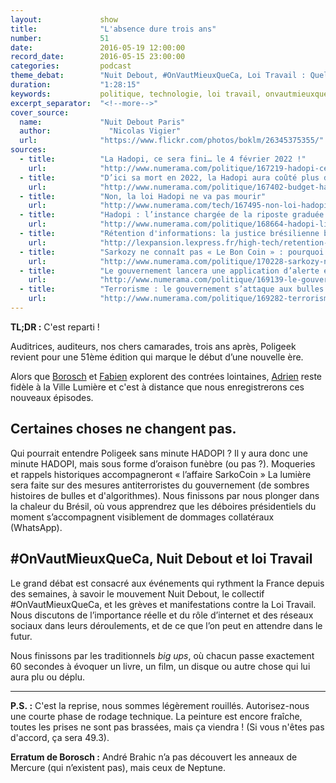 ```yaml
---
layout:             show
title:              "L'absence dure trois ans"
number:             51
date:               2016-05-19 12:00:00
record_date:        2016-05-15 23:00:00
categories:         podcast
theme_debat:        "Nuit Debout, #OnVautMieuxQueCa, Loi Travail : Quelles articulations ? Quel rôle d'internet et des réseaux sociaux ?"
duration:           "1:28:15"
keywords:           politique, technologie, loi travail, onvautmieuxqueca, nuit debout, sarkozy, terrorisme, whatsapp
excerpt_separator:  "<!--more-->"
cover_source:
  name:	            "Nuit Debout Paris"
  author:	          "Nicolas Vigier"
  url:              "https://www.flickr.com/photos/boklm/26345375355/"
sources:   
  - title:          "La Hadopi, ce sera fini… le 4 février 2022 !"
    url:            "http://www.numerama.com/politique/167219-hadopi-ce-sera-fini-le-4-fevrier-2022.html"
  - title:          "D’ici sa mort en 2022, la Hadopi aura coûté plus de 100 millions d’euros"
    url:            "http://www.numerama.com/politique/167402-budget-hadopi.html"
  - title:          "Non, la loi Hadopi ne va pas mourir"
    url:            "http://www.numerama.com/tech/167495-non-loi-hadopi-ne-va-mourir.html"
  - title:          "Hadopi : l’instance chargée de la riposte graduée a une nouvelle présidente"
    url:            "http://www.numerama.com/politique/168664-hadopi-linstance-chargee-de-la-riposte-graduee-a-une-nouvelle-presidente.html"
  - title:          "Rétention d'informations: la justice brésilienne bloque WhatsApp pour 72 heures"
    url:            "http://lexpansion.lexpress.fr/high-tech/retention-d-informations-la-justice-bresilienne-bloque-whatsapp-pour-72-heures_1788409.html"
  - title:          "Sarkozy ne connaît pas « Le Bon Coin » : pourquoi c’est un problème"
    url:            "http://www.numerama.com/politique/170228-sarkozy-ne-connait-pas-le-bon-coin-pourquoi-cest-un-probleme.html"
  - title:          "Le gouvernement lancera une application d’alerte en cas d’attentat"
    url:            "http://www.numerama.com/politique/169139-le-gouvernement-lancera-une-application-dalerte-en-cas-dattentat.html"
  - title:          "Terrorisme : le gouvernement s’attaque aux bulles filtrantes de Facebook, Youtube,…"
    url:            "http://www.numerama.com/politique/169282-terrorisme-le-gouvernement-sattaque-aux-bulles-filtrantes-de-facebook-youtube.html" 
---
```


**TL;DR :** C'est reparti !

Auditrices, auditeurs, nos chers camarades, trois ans après, Poligeek revient pour une 51ème édition qui marque le début d’une nouvelle ère.

Alors que [Borosch](http://twitter.com/borosch) et [Fabien](http://twitter.com/CaptainLiban) explorent des contrées lointaines, [Adrien](http://twitter.com/adhumi) reste fidèle à la Ville Lumière et c'est à distance que nous enregistrerons ces nouveaux épisodes.

## Certaines choses ne changent pas.

Qui pourrait entendre Poligeek sans minute HADOPI ? Il y aura donc une minute HADOPI, mais sous forme d’oraison funèbre (ou pas ?).
Moqueries et rappels historiques accompagneront « l’affaire SarkoCoin »
La lumière sera faite sur des mesures antiterroristes du gouvernement (de sombres histoires de bulles et d'algorithmes).
Nous finissons par nous plonger dans la chaleur du Brésil, où vous apprendrez que les déboires présidentiels du moment s’accompagnent visiblement de dommages collatéraux (WhatsApp).

## \#OnVautMieuxQueCa, Nuit Debout et loi Travail

Le grand débat est consacré aux événements qui rythment la France depuis des semaines, à savoir le mouvement Nuit Debout, le collectif #OnVautMieuxQueCa, et les grèves et manifestations contre la Loi Travail. Nous discutons de l’importance réelle et du rôle d’internet et des réseaux sociaux dans leurs déroulements, et de ce que l’on peut en attendre dans le futur.

Nous finissons par les traditionnels ​*big ups*​, où chacun passe exactement 60 secondes à évoquer un livre, un film, un disque ou autre chose qui lui aura plu ou déplu.

---

**P.S. :** C'est la reprise, nous sommes légèrement rouillés. Autorisez-nous une courte phase de rodage technique. La peinture est encore fraîche, toutes les prises ne sont pas brassées, mais ça viendra ! (Si vous n'êtes pas d'accord, ça sera 49.3).

**Erratum de Borosch :** André Brahic n’a pas découvert les anneaux de Mercure (qui n’existent pas), mais ceux de Neptune.

